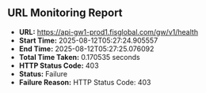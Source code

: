 ## URL Monitoring Report

- **URL:** https://api-gw1-prod1.fisglobal.com/gw/v1/health
- **Start Time:** 2025-08-12T05:27:24.905557
- **End Time:** 2025-08-12T05:27:25.076092
- **Total Time Taken:** 0.170535 seconds
- **HTTP Status Code:** 403
- **Status:** Failure
- **Failure Reason:** HTTP Status Code: 403

